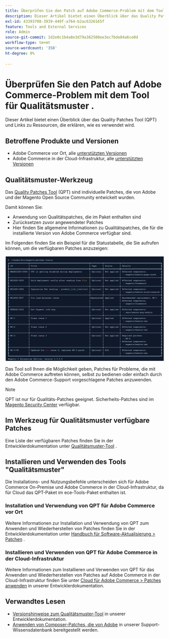 ```yaml
---
title: Überprüfen Sie den Patch auf Adobe Commerce-Problem mit dem Tool für Qualitätsmuster .
description: Dieser Artikel bietet einen Überblick über das Quality Patches Tool (QPT) und Links zu Ressourcen, die erklären, wie es verwendet wird.
exl-id: 43393708-3939-449f-a764-b2ac6326165f
feature: Tools and External Services
role: Admin
source-git-commit: 1d2e0c1b4a8e3d79a362500ee3ec7bde84a6ce0d
workflow-type: tm+mt
source-wordcount: '358'
ht-degree: 0%

---
```


# Überprüfen Sie den Patch auf Adobe Commerce-Problem mit dem Tool für Qualitätsmuster .

Dieser Artikel bietet einen Überblick über das Quality Patches Tool (QPT) und Links zu Ressourcen, die erklären, wie es verwendet wird.

## Betroffene Produkte und Versionen

* Adobe Commerce vor Ort, alle [unterstützten Versionen](https://magento.com/sites/default/files/magento-software-lifecycle-policy.pdf)
* Adobe Commerce in der Cloud-Infrastruktur, alle [unterstützten Versionen](https://magento.com/sites/default/files/magento-software-lifecycle-policy.pdf)

## Qualitätsmuster-Werkzeug

Das [Quality Patches Tool](https://github.com/magento/quality-patches) (QPT) sind individuelle Patches, die von Adobe und der Magento Open Source Community entwickelt wurden.

Damit können Sie:

* Anwendung von Qualitätspatches, die im Paket enthalten sind
* Zurücksetzen zuvor angewendeter Patches
* Hier finden Sie allgemeine Informationen zu Qualitätspatches, die für die installierte Version von Adobe Commerce verfügbar sind.

Im Folgenden finden Sie ein Beispiel für die Statustabelle, die Sie aufrufen können, um die verfügbaren Patches anzuzeigen:

![Magento_patches_list](assets/status_table.png)

Das Tool soll Ihnen die Möglichkeit geben, Patches für Probleme, die mit Adobe Commerce auftreten können, selbst zu bedienen oder einfach durch den Adobe Commerce-Support vorgeschlagene Patches anzuwenden.

>[!NOTE]
>
>QPT ist nur für Qualitäts-Patches geeignet. Sicherheits-Patches sind im [Magento Security Center](https://magento.com/security/patches) verfügbar.

## Im Werkzeug für Qualitätsmuster verfügbare Patches

Eine Liste der verfügbaren Patches finden Sie in der Entwicklerdokumentation unter [Qualitätsmuster-Tool](https://devdocs.magento.com/quality-patches/tool.html#patch-grid) .

## Installieren und Verwenden des Tools &quot;Qualitätsmuster&quot;

Die Installations- und Nutzungsbefehle unterscheiden sich für Adobe Commerce On-Premise und Adobe Commerce in der Cloud-Infrastruktur, da für Cloud das QPT-Paket im ece-Tools-Paket enthalten ist.

### Installation und Verwendung von QPT für Adobe Commerce vor Ort

Weitere Informationen zur Installation und Verwendung von QPT zum Anwenden und Wiederherstellen von Patches finden Sie in der Entwicklerdokumentation unter [Handbuch für Software-Aktualisierung > Patchen](https://devdocs.magento.com/guides/v2.4/comp-mgr/patching/mqp.html) .

### Installieren und Verwenden von QPT für Adobe Commerce in der Cloud-Infrastruktur

Weitere Informationen zum Installieren und Verwenden von QPT für das Anwenden und Wiederherstellen von Patches auf Adobe Commerce in der Cloud-Infrastruktur finden Sie unter [Cloud für Adobe Commerce > Patches anwenden](https://devdocs.magento.com/cloud/project/project-patch.html) in unserer Entwicklerdokumentation.

## Verwandtes Lesen

* [Versionshinweise zum Qualitätsmuster-Tool](https://devdocs.magento.com/quality-patches/release-notes.html) in unserer Entwicklerdokumentation.
* [Anwenden von Composer-Patches, die von Adobe](/help/how-to/general/how-to-apply-a-composer-patch-provided-by-magento.md) in unserer Support-Wissensdatenbank bereitgestellt werden.
